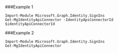 ###Example 1
```
Import-Module Microsoft.Graph.Identity.SignIns
Get-MgIdentityApiConnector -IdentityApiConnectorId $identityApiConnectorId
```
###Example 2
```
Import-Module Microsoft.Graph.Identity.SignIns
Get-MgIdentityApiConnector
```

